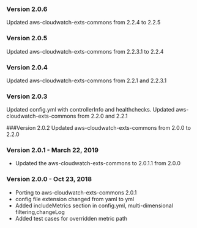 ### Version 2.0.6
Updated aws-cloudwatch-exts-commons from 2.2.4 to 2.2.5

### Version 2.0.5
Updated aws-cloudwatch-exts-commons from 2.2.3.1 to 2.2.4

### Version 2.0.4
Updated aws-cloudwatch-exts-commons from 2.2.1 and 2.2.3.1

### Version 2.0.3
Updated config.yml with controllerInfo and healthchecks. 
Updated aws-cloudwatch-exts-commons from 2.2.0 and 2.2.1

###Version 2.0.2
Updated aws-cloudwatch-exts-commons from 2.0.0 to 2.2.0

### Version 2.0.1 - March 22, 2019
* Updated the aws-cloudwatch-exts-commons to 2.0.1.1 from 2.0.0

### Version 2.0.0 - Oct 23, 2018
* Porting to aws-cloudwatch-exts-commons 2.0.1
* config file extension changed from yaml to yml
* Added includeMetrics section in config.yml, multi-dimensional filtering,changeLog
* Added test cases for overridden metric path

